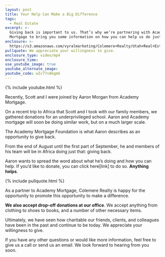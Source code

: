 ```yaml
---
layout: post
title: Your Help Can Make a Big Difference
tags:
  - Real Estate
excerpt: >-
  Giving back is important to us. That’s why we’re partnering with Academy
  Mortgage to bring you some information on how you can help us do just that.
enclosure: >-
  https://s3.amazonaws.com/vyralmarketing/Colemere+Realty/Utah+Real+Estate+Academy+Mortgage+Foundation.mp4
pullquote: We appreciate your willingness to give.
enclosure_type: video/mp4
enclosure_time:
use_youtube_image: true
youtube_alternate_image:
youtube_code: wIc77s8kgmU
---
```



{% include youtube.html %}

Recently, Scott and I were joined by Aaron Morgan from Academy Mortgage.&nbsp;

On a recent trip to Africa that Scott and I took with our family members, we gathered donations for an underprivileged school. Aaron and Academy mortgage will soon be doing similar work, but on a much larger scale.

The Academy Mortgage Foundation is what Aaron describes as an opportunity to give back.&nbsp;

From the end of August until the first part of September, he and members of his team will be in Africa doing just that: giving back.

Aaron wants to spread the word about what he’s doing and how you can help. If you’d like to donate, you can click here[link] to do so. **Anything helps**.

{% include pullquote.html %}

As a partner to Academy Mortgage, Colemere Realty is happy for the opportunity to promote this opportunity to make a difference.&nbsp;

**We also accept drop-off donations at our office**. We accept anything from clothing to shoes to books, and a number of other necessary items.

Ultimately, we have seen how charitable our friends, clients, and colleagues have been in the past and continue to be today. We appreciate your willingness to give.

If you have any other questions or would like more information, feel free to give us a call or send us an email. We look forward to hearing from you soon.